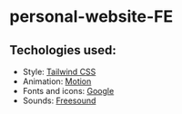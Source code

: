 # personal-website-FE

## Techologies used:
- Style: [Tailwind CSS](https://tailwindcss.com/)
- Animation: [Motion](https://motion.dev/)
- Fonts and icons: [Google](https://fonts.google.com)
- Sounds: [Freesound](https://freesound.org/)